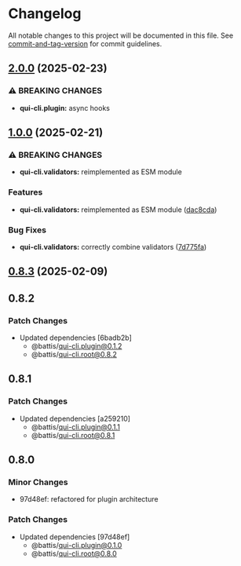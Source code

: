 # Changelog

All notable changes to this project will be documented in this file. See [commit-and-tag-version](https://github.com/absolute-version/commit-and-tag-version) for commit guidelines.

## [2.0.0](https://github.com/battis/qui-cli/compare/validators/1.0.0...validators/2.0.0) (2025-02-23)

### ⚠ BREAKING CHANGES

- **qui-cli.plugin:** async hooks

## [1.0.0](https://github.com/battis/qui-cli/compare/validators/0.8.3...validators/1.0.0) (2025-02-21)

### ⚠ BREAKING CHANGES

- **qui-cli.validators:** reimplemented as ESM module

### Features

- **qui-cli.validators:** reimplemented as ESM module ([dac8cda](https://github.com/battis/qui-cli/commit/dac8cdac00d542947193d10c4b598ecdc552eb7d))

### Bug Fixes

- **qui-cli.validators:** correctly combine validators ([7d775fa](https://github.com/battis/qui-cli/commit/7d775fa0a271dc1841de665cbb867af85671fafc))

## [0.8.3](https://github.com/battis/qui-cli/compare/validators/0.8.2...validators/0.8.3) (2025-02-09)

## 0.8.2

### Patch Changes

- Updated dependencies [6badb2b]
  - @battis/qui-cli.plugin@0.1.2
  - @battis/qui-cli.root@0.8.2

## 0.8.1

### Patch Changes

- Updated dependencies [a259210]
  - @battis/qui-cli.plugin@0.1.1
  - @battis/qui-cli.root@0.8.1

## 0.8.0

### Minor Changes

- 97d48ef: refactored for plugin architecture

### Patch Changes

- Updated dependencies [97d48ef]
  - @battis/qui-cli.plugin@0.1.0
  - @battis/qui-cli.root@0.8.0
